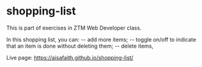 # shopping-list

This is part of exercises in ZTM Web Developer class.

In this shopping list, you can:
-- add more items;
-- toggle on/off to indicate that an item is done without deleting them;
-- delete items,

Live page: https://aisafaith.github.io/shopping-list/


